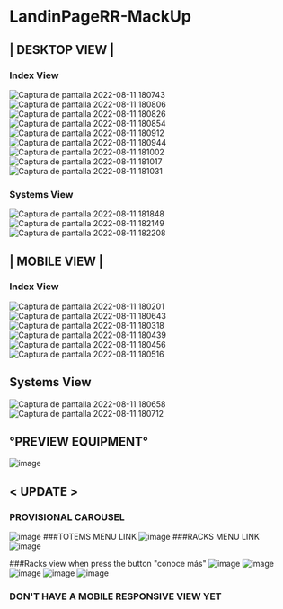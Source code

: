 # LandinPageRR-MackUp
## | DESKTOP VIEW |
### Index View
![Captura de pantalla 2022-08-11 180743](https://user-images.githubusercontent.com/74383773/184460787-b42491fb-1191-4bee-b83a-d9af0aa25d00.png)
![Captura de pantalla 2022-08-11 180806](https://user-images.githubusercontent.com/74383773/184460791-26c62e28-fc9d-4ec4-b354-e3a49524f524.png)
![Captura de pantalla 2022-08-11 180826](https://user-images.githubusercontent.com/74383773/184460796-b825931e-6cbb-48a7-b8ae-abdd94b53f22.png)
![Captura de pantalla 2022-08-11 180854](https://user-images.githubusercontent.com/74383773/184460799-9bdab1d9-6d6b-443e-ad12-46d10245f03d.png)
![Captura de pantalla 2022-08-11 180912](https://user-images.githubusercontent.com/74383773/184460801-ee0cc220-4cdd-42cf-bdd4-16d60c05032f.png)
![Captura de pantalla 2022-08-11 180944](https://user-images.githubusercontent.com/74383773/184460804-b0b5cda6-e293-4e82-89fb-3ce55f017a5f.png)
![Captura de pantalla 2022-08-11 181002](https://user-images.githubusercontent.com/74383773/184460806-f28e2db5-0bff-449d-b0d0-ee3e2f4657a9.png)
![Captura de pantalla 2022-08-11 181017](https://user-images.githubusercontent.com/74383773/184460807-681c158a-11da-4694-b0d2-6ae0636aedc8.png)
![Captura de pantalla 2022-08-11 181031](https://user-images.githubusercontent.com/74383773/184460809-40894994-ba97-4902-b38b-7646f3d97188.png)

### Systems View
![Captura de pantalla 2022-08-11 181848](https://user-images.githubusercontent.com/74383773/184460817-e2633a58-e84f-4adb-a331-cdf0e87912b9.png)
![Captura de pantalla 2022-08-11 182149](https://user-images.githubusercontent.com/74383773/184460820-2b79dba7-f7ec-4e96-bf12-3a0844d41b11.png)
![Captura de pantalla 2022-08-11 182208](https://user-images.githubusercontent.com/74383773/184460822-88f00d8a-a82a-47d4-8df5-41b49aee5187.png)

## | MOBILE VIEW |
### Index View
![Captura de pantalla 2022-08-11 180201](https://user-images.githubusercontent.com/74383773/184460850-d236b527-941b-4587-97a0-dd86c1c1182e.png)
![Captura de pantalla 2022-08-11 180643](https://user-images.githubusercontent.com/74383773/184460858-0b6a50a8-5f66-4b7a-b0b0-5e91120c3da6.png)
![Captura de pantalla 2022-08-11 180318](https://user-images.githubusercontent.com/74383773/184460852-937df94c-ffbf-4f44-bb50-6f82dfabba5d.png)
![Captura de pantalla 2022-08-11 180439](https://user-images.githubusercontent.com/74383773/184460854-e3f316e5-46c7-41ff-af3a-ce623872d078.png)
![Captura de pantalla 2022-08-11 180456](https://user-images.githubusercontent.com/74383773/184460863-cb6a550e-22e8-4e44-b9c0-d575593c4695.png)
![Captura de pantalla 2022-08-11 180516](https://user-images.githubusercontent.com/74383773/184460869-73f16cd9-456d-4297-9a9b-debcd59a1e05.png)

## Systems View
![Captura de pantalla 2022-08-11 180658](https://user-images.githubusercontent.com/74383773/184460880-48080940-3d45-415e-84dc-f65cdbc32d17.png)
![Captura de pantalla 2022-08-11 180712](https://user-images.githubusercontent.com/74383773/184460881-cffd6d52-0f15-42d2-be89-3a5eee7076f0.png)

## °PREVIEW EQUIPMENT°
![image](https://user-images.githubusercontent.com/74383773/184460926-a62a4b3d-e5bd-4933-9b0e-ccb3ee504084.png)

## < UPDATE >
### PROVISIONAL CAROUSEL
![image](https://user-images.githubusercontent.com/74383773/186019636-9c2ba900-f9f7-495a-8fc7-977931ac620d.png)
###TOTEMS MENU LINK
![image](https://user-images.githubusercontent.com/74383773/185703682-431f22b5-d347-43d4-81f7-7ca3fbc2f99c.png)
###RACKS MENU LINK
![image](https://user-images.githubusercontent.com/74383773/186019752-bcfa9e69-0470-4bb5-b6e1-1af1b9f057af.png)

###Racks view when press the button "conoce más"
![image](https://user-images.githubusercontent.com/74383773/186019812-2ecf5f8b-ffa4-4973-ac44-2b4023eb35c5.png)
![image](https://user-images.githubusercontent.com/74383773/186019866-0d1dea2b-1c0c-4c2a-885c-19ede96fbdf1.png)
![image](https://user-images.githubusercontent.com/74383773/186019955-5442c036-4955-4244-8d3e-b6b0caa44797.png)
![image](https://user-images.githubusercontent.com/74383773/186019988-2655b606-f8f0-48db-a13c-0c43a53049c3.png)
![image](https://user-images.githubusercontent.com/74383773/186020022-a8315c91-78fb-454d-83af-bdb606dd9a14.png)


### DON'T HAVE A MOBILE RESPONSIVE VIEW YET
